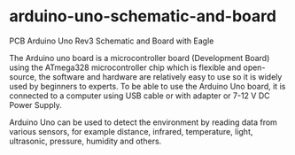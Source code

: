 # arduino-uno-schematic-and-board

PCB Arduino Uno Rev3 Schematic and Board with Eagle

The Arduino uno board is a microcontroller board (Development Board) using the ATmega328 microcontroller chip which is flexible and open-source, 
the software and hardware are relatively easy to use so it is widely used by beginners to experts. To be able to use the Arduino Uno board,
it is connected to a computer using USB cable or with adapter or 7-12 V DC Power Supply. 

Arduino Uno can be used to detect the environment by reading data from various sensors, for example distance, infrared, temperature, light, ultrasonic, pressure, humidity and others.


